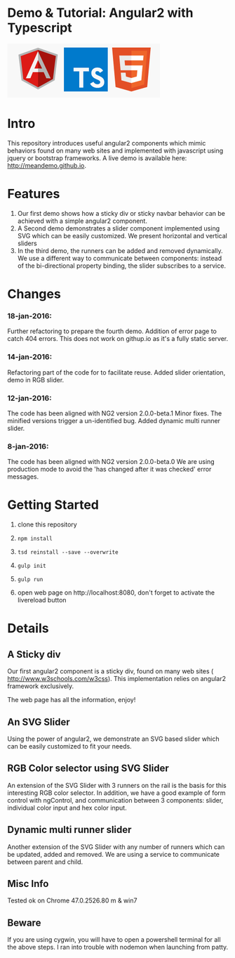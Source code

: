 Demo & Tutorial: Angular2 with Typescript
=============

![logo](./mdassets/ng2_ts_html5_logo.png)

# Intro

This repository introduces useful angular2 components which mimic behaviors found on many 
web sites and implemented with javascript using jquery or bootstrap frameworks.
A live demo is available here: http://meandemo.github.io.

# Features 

1. Our first demo shows how a sticky div or sticky navbar behavior can be achieved with a simple angular2 component.
2. A Second demo demonstrates a slider component implemented using SVG which can be easily customized.
   We present horizontal and vertical sliders
3. In the third demo, the runners can be added and removed dynamically. We use a different way to communicate between
   components: instead of the bi-directional property binding, the slider subscribes to a service. 

# Changes

### 18-jan-2016:
Further refactoring to prepare the fourth demo.
Addition of error page to catch 404 errors.
This does not work on githup.io as it's a fully static server.

### 14-jan-2016:
Refactoring  part of the code for to facilitate  reuse.
Added slider orientation, demo in RGB slider. 

### 12-jan-2016:
The code has been aligned with NG2 version 2.0.0-beta.1
Minor fixes. The minified versions trigger a un-identified bug. 
Added dynamic multi runner slider.


### 8-jan-2016:
The code has been aligned with NG2 version 2.0.0-beta.0
We are using production mode to avoid the 'has changed after it was checked' error messages. 


# Getting Started


1. clone this repository

2. `npm install`

3. `tsd reinstall --save --overwrite`

4. `gulp init`

4. `gulp run`

5. open web page on http://localhost:8080, don't forget to activate the livereload button


# Details


## A Sticky div

Our first angular2 component is a sticky div, found on many web sites ( http://www.w3schools.com/w3css).
This implementation relies on angular2 framework exclusively.

The web page has all the information, enjoy! 

## An SVG Slider

Using the power of angular2, we demonstrate an SVG based slider which can be easily customized to fit
your needs.

## RGB Color selector using SVG Slider

An extension of the SVG Slider with 3 runners on the rail is the basis for this interesting RGB color
selector. In addition, we have a good example of form control with ngControl, and communication between
3 components: slider, individual color input and hex color input.

## Dynamic multi runner slider

Another extension of the SVG Slider with any number of runners which can be updated, added and removed.
We are using a service to communicate between parent and child.


## Misc Info

Tested ok on Chrome 47.0.2526.80 m & win7 

## Beware

If you are using cygwin, you will have to open a powershell terminal for all the above steps.
I ran into trouble with nodemon when launching from patty.  
